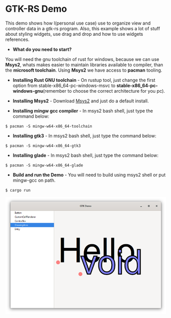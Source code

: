 # GTK-RS Demo

This demo shows how I(personal use case) use to organize view and controller data in a gtk-rs program. Also, this example shows a lot of stuff about styling widgets, use drag and drop and how to use widgets references.

* **What do you need to start?**

You will need the gnu toolchain of rust for windows, because we can use **Msys2**, whats makes easier to maintain libraries available to compiler, than the **microsoft toolchain**. Using **Msys2** we have access to **pacman** tooling.

* **Installing Rust GNU toolchain** - On rustup tool, just change the first option from stable-x86_64-pc-windows-msvc to **stable-x86_64-pc-windows-gnu**(remember to choose the correct architecture for you pc).

* **Installing Msys2** - Download [Msys2](https://www.msys2.org/) and just do a default install.

* **Installing mingw gcc compiler** - In msys2 bash shell, just type the command below:
```
$ pacman -S mingw-w64-x86_64-toolchain 
```

* **Installing gtk3** - In msys2 bash shell, just type the command below:
```
$ pacman -S mingw-w64-x86_64-gtk3    
```

* **Installing glade** - In msys2 bash shell, just type the command below:
```
$ pacman -S mingw-w64-x86_64-glade    
```

* **Build and run the Demo** - You will need to build using msys2 shell or put mingw-gcc on path.
```
$ cargo run
``` 

![](thumbs/gtk_demo_hello.png)